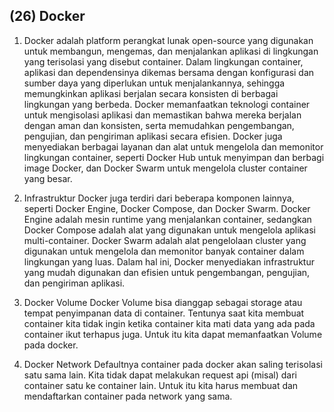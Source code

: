 ## (26) Docker

1. Docker adalah platform perangkat lunak open-source yang digunakan untuk membangun, mengemas, dan menjalankan aplikasi di lingkungan yang terisolasi yang disebut container. Dalam lingkungan container, aplikasi dan dependensinya dikemas bersama dengan konfigurasi dan sumber daya yang diperlukan untuk menjalankannya, sehingga memungkinkan aplikasi berjalan secara konsisten di berbagai lingkungan yang berbeda. Docker memanfaatkan teknologi container untuk mengisolasi aplikasi dan memastikan bahwa mereka berjalan dengan aman dan konsisten, serta memudahkan pengembangan, pengujian, dan pengiriman aplikasi secara efisien. Docker juga menyediakan berbagai layanan dan alat untuk mengelola dan memonitor lingkungan container, seperti Docker Hub untuk menyimpan dan berbagi image Docker, dan Docker Swarm untuk mengelola cluster container yang besar.

2. Infrastruktur Docker juga terdiri dari beberapa komponen lainnya, seperti Docker Engine, Docker Compose, dan Docker Swarm. Docker Engine adalah mesin runtime yang menjalankan container, sedangkan Docker Compose adalah alat yang digunakan untuk mengelola aplikasi multi-container. Docker Swarm adalah alat pengelolaan cluster yang digunakan untuk mengelola dan memonitor banyak container dalam lingkungan yang luas. Dalam hal ini, Docker menyediakan infrastruktur yang mudah digunakan dan efisien untuk pengembangan, pengujian, dan pengiriman aplikasi.

3. Docker Volume Docker Volume bisa dianggap sebagai storage atau tempat penyimpanan data di container. Tentunya saat kita membuat container kita tidak ingin ketika container kita mati data yang ada pada container ikut terhapus juga. Untuk itu kita dapat memanfaatkan Volume pada docker. 

4. Docker Network Defaultnya container pada docker akan saling terisolasi satu sama lain. Kita tidak dapat melakukan request api (misal) dari container satu ke container lain. Untuk itu kita harus membuat dan mendaftarkan container pada network yang sama.


